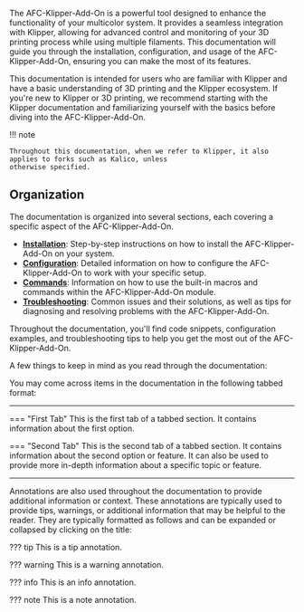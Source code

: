 The AFC-Klipper-Add-On is a powerful tool designed to enhance the functionality of your multicolor system. It provides 
a seamless integration with Klipper, allowing for advanced control and monitoring of your 3D printing process while 
using multiple filaments. This documentation will guide you through the installation, configuration, and usage of
the AFC-Klipper-Add-On, ensuring you can make the most of its features.

This documentation is intended for users who are familiar with Klipper and have a basic understanding of 3D printing 
and the Klipper ecosystem. If you're new to Klipper or 3D printing, we recommend starting with the Klipper documentation and familiarizing yourself
with the basics before diving into the AFC-Klipper-Add-On.

!!! note

    Throughout this documentation, when we refer to Klipper, it also applies to forks such as Kalico, unless 
    otherwise specified.

## Organization

The documentation is organized into several sections, each covering a specific aspect of the AFC-Klipper-Add-On.

- [**Installation**](installation/getting-started.md): Step-by-step instructions on how to install the 
  AFC-Klipper-Add-On on your system.
- [**Configuration**](configuration/configuration_overview.md): Detailed information on how to configure the 
  AFC-Klipper-Add-On to work with your specific setup.
- [**Commands**](klipper/commands): Information on how to use the built-in macros and commands within the 
  AFC-Klipper-Add-On module.
- [**Troubleshooting**](../troubleshooting/troubleshooting.md): Common issues and their solutions, as well as tips for 
  diagnosing and resolving 
  problems with the AFC-Klipper-Add-On.

Throughout the documentation, you'll find code snippets, configuration examples, and troubleshooting tips to help you get the most out of the AFC-Klipper-Add-On.

A few things to keep in mind as you read through the documentation:

You may come across items in the documentation in the following tabbed format:

-----

=== "First Tab"
    This is the first tab of a tabbed section. It contains information about the first option.

=== "Second Tab"
    This is the second tab of a tabbed section. It contains information about the second option or feature. It can 
    also be used to provide more in-depth information about a specific topic or feature.

-----

Annotations are also used throughout the documentation to provide additional information or context. These annotations 
are typically used to provide tips, warnings, or additional information that may be helpful to the reader. They are 
typically formatted as follows and can be expanded or collapsed by clicking on the title:

??? tip
    This is a tip annotation. 

??? warning
    This is a warning annotation. 

??? info
    This is an info annotation. 

??? note
    This is a note annotation. 
